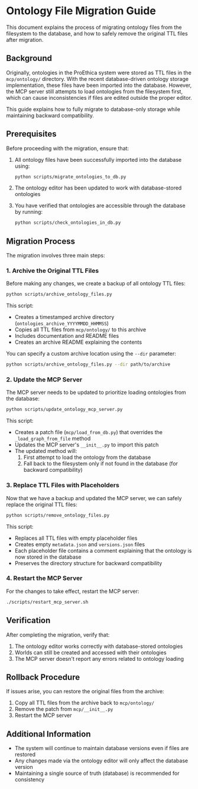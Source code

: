 # Ontology File Migration Guide

This document explains the process of migrating ontology files from the filesystem to the database, and how to safely remove the original TTL files after migration.

## Background

Originally, ontologies in the ProEthica system were stored as TTL files in the `mcp/ontology/` directory. With the recent database-driven ontology storage implementation, these files have been imported into the database. However, the MCP server still attempts to load ontologies from the filesystem first, which can cause inconsistencies if files are edited outside the proper editor.

This guide explains how to fully migrate to database-only storage while maintaining backward compatibility.

## Prerequisites

Before proceeding with the migration, ensure that:

1. All ontology files have been successfully imported into the database using:
   ```bash
   python scripts/migrate_ontologies_to_db.py
   ```

2. The ontology editor has been updated to work with database-stored ontologies

3. You have verified that ontologies are accessible through the database by running:
   ```bash
   python scripts/check_ontologies_in_db.py
   ```

## Migration Process

The migration involves three main steps:

### 1. Archive the Original TTL Files

Before making any changes, we create a backup of all ontology TTL files:

```bash
python scripts/archive_ontology_files.py
```

This script:
- Creates a timestamped archive directory (`ontologies_archive_YYYYMMDD_HHMMSS`)
- Copies all TTL files from `mcp/ontology/` to this archive
- Includes documentation and README files
- Creates an archive README explaining the contents

You can specify a custom archive location using the `--dir` parameter:

```bash
python scripts/archive_ontology_files.py --dir path/to/archive
```

### 2. Update the MCP Server

The MCP server needs to be updated to prioritize loading ontologies from the database:

```bash
python scripts/update_ontology_mcp_server.py
```

This script:
- Creates a patch file (`mcp/load_from_db.py`) that overrides the `_load_graph_from_file` method
- Updates the MCP server's `__init__.py` to import this patch
- The updated method will:
  1. First attempt to load the ontology from the database
  2. Fall back to the filesystem only if not found in the database (for backward compatibility)

### 3. Replace TTL Files with Placeholders

Now that we have a backup and updated the MCP server, we can safely replace the original TTL files:

```bash
python scripts/remove_ontology_files.py
```

This script:
- Replaces all TTL files with empty placeholder files
- Creates empty `metadata.json` and `versions.json` files
- Each placeholder file contains a comment explaining that the ontology is now stored in the database
- Preserves the directory structure for backward compatibility

### 4. Restart the MCP Server

For the changes to take effect, restart the MCP server:

```bash
./scripts/restart_mcp_server.sh
```

## Verification

After completing the migration, verify that:

1. The ontology editor works correctly with database-stored ontologies
2. Worlds can still be created and accessed with their ontologies
3. The MCP server doesn't report any errors related to ontology loading

## Rollback Procedure

If issues arise, you can restore the original files from the archive:

1. Copy all TTL files from the archive back to `mcp/ontology/`
2. Remove the patch from `mcp/__init__.py`
3. Restart the MCP server

## Additional Information

- The system will continue to maintain database versions even if files are restored
- Any changes made via the ontology editor will only affect the database version
- Maintaining a single source of truth (database) is recommended for consistency
